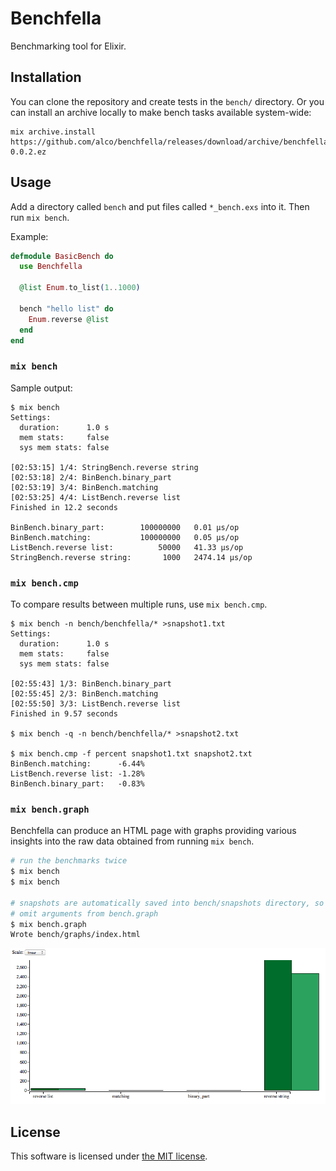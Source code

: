 Benchfella
==========

Benchmarking tool for Elixir.


## Installation

You can clone the repository and create tests in the `bench/` directory. Or you
can install an archive locally to make bench tasks available system-wide:

    mix archive.install https://github.com/alco/benchfella/releases/download/archive/benchfella-0.0.2.ez


## Usage

Add a directory called `bench` and put files called `*_bench.exs` into it. Then
run `mix bench`.

Example:

```elixir
defmodule BasicBench do
  use Benchfella

  @list Enum.to_list(1..1000)

  bench "hello list" do
    Enum.reverse @list
  end
end
```


### `mix bench`

Sample output:

```
$ mix bench
Settings:
  duration:      1.0 s
  mem stats:     false
  sys mem stats: false

[02:53:15] 1/4: StringBench.reverse string
[02:53:18] 2/4: BinBench.binary_part
[02:53:19] 3/4: BinBench.matching
[02:53:25] 4/4: ListBench.reverse list
Finished in 12.2 seconds

BinBench.binary_part:        100000000   0.01 µs/op
BinBench.matching:           100000000   0.05 µs/op
ListBench.reverse list:          50000   41.33 µs/op
StringBench.reverse string:       1000   2474.14 µs/op
```


### `mix bench.cmp`

To compare results between multiple runs, use `mix bench.cmp`.

```
$ mix bench -n bench/benchfella/* >snapshot1.txt
Settings:
  duration:      1.0 s
  mem stats:     false
  sys mem stats: false

[02:55:43] 1/3: BinBench.binary_part
[02:55:45] 2/3: BinBench.matching
[02:55:50] 3/3: ListBench.reverse list
Finished in 9.57 seconds

$ mix bench -q -n bench/benchfella/* >snapshot2.txt

$ mix bench.cmp -f percent snapshot1.txt snapshot2.txt
BinBench.matching:      -6.44%
ListBench.reverse list: -1.28%
BinBench.binary_part:   -0.83%
```


### `mix bench.graph`

Benchfella can produce an HTML page with graphs providing various insights into
the raw data obtained from running `mix bench`.

```sh
# run the benchmarks twice
$ mix bench
$ mix bench

# snapshots are automatically saved into bench/snapshots directory, so we can
# omit arguments from bench.graph
$ mix bench.graph
Wrote bench/graphs/index.html
```

![Graph example](bench_graph.png "Graph example")


## License

This software is licensed under [the MIT license](LICENSE).
